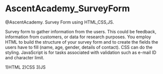 # AscentAcademy_SurveyForm
@AscentAcademy. Survey Form using HTML,CSS,JS.



Survey form to gather information from the users. This could be feedback, information from customers, or data for research purposes. You employ HTML to build the structure of your survey form and to create the fields the users have to fill (name, age, gender, details of contact). CSS can do the styling. JavaScript is for tasks associated with validation such as e-mail ID and character limit.



1)HTML
2)CSS
3)JS
